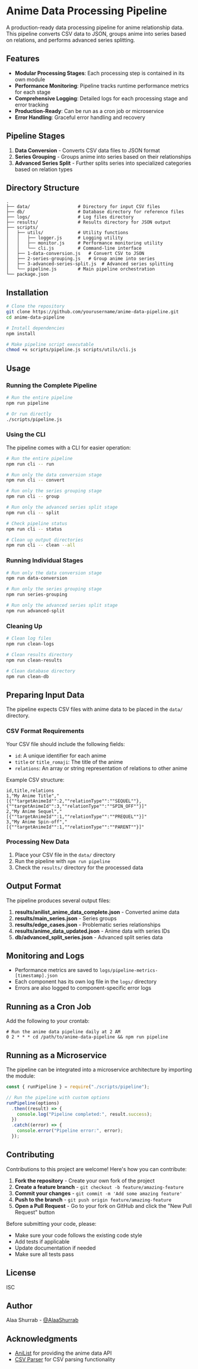 # Anime Data Processing Pipeline

A production-ready data processing pipeline for anime relationship data. This pipeline converts CSV data to JSON, groups anime into series based on relations, and performs advanced series splitting.

## Features

- **Modular Processing Stages**: Each processing step is contained in its own module
- **Performance Monitoring**: Pipeline tracks runtime performance metrics for each stage
- **Comprehensive Logging**: Detailed logs for each processing stage and error tracking
- **Production-Ready**: Can be run as a cron job or microservice
- **Error Handling**: Graceful error handling and recovery

## Pipeline Stages

1. **Data Conversion** - Converts CSV data files to JSON format
2. **Series Grouping** - Groups anime into series based on their relationships
3. **Advanced Series Split** - Further splits series into specialized categories based on relation types

## Directory Structure

```
.
├── data/                  # Directory for input CSV files
├── db/                    # Database directory for reference files
├── logs/                  # Log files directory
├── results/               # Results directory for JSON output
├── scripts/
│   ├── utils/             # Utility functions
│   │   ├── logger.js      # Logging utility
│   │   ├── monitor.js     # Performance monitoring utility
│   │   └── cli.js         # Command-line interface
│   ├── 1-data-conversion.js   # Convert CSV to JSON
│   ├── 2-series-grouping.js   # Group anime into series
│   ├── 3-advanced-series-split.js  # Advanced series splitting
│   └── pipeline.js        # Main pipeline orchestration
└── package.json
```

## Installation

```bash
# Clone the repository
git clone https://github.com/yourusername/anime-data-pipeline.git
cd anime-data-pipeline

# Install dependencies
npm install

# Make pipeline script executable
chmod +x scripts/pipeline.js scripts/utils/cli.js
```

## Usage

### Running the Complete Pipeline

```bash
# Run the entire pipeline
npm run pipeline

# Or run directly
./scripts/pipeline.js
```

### Using the CLI

The pipeline comes with a CLI for easier operation:

```bash
# Run the entire pipeline
npm run cli -- run

# Run only the data conversion stage
npm run cli -- convert

# Run only the series grouping stage
npm run cli -- group

# Run only the advanced series split stage
npm run cli -- split

# Check pipeline status
npm run cli -- status

# Clean up output directories
npm run cli -- clean --all
```

### Running Individual Stages

```bash
# Run only the data conversion stage
npm run data-conversion

# Run only the series grouping stage
npm run series-grouping

# Run only the advanced series split stage
npm run advanced-split
```

### Cleaning Up

```bash
# Clean log files
npm run clean-logs

# Clean results directory
npm run clean-results

# Clean database directory
npm run clean-db
```

## Preparing Input Data

The pipeline expects CSV files with anime data to be placed in the `data/` directory.

### CSV Format Requirements

Your CSV file should include the following fields:

- `id`: A unique identifier for each anime
- `title` or `title_romaji`: The title of the anime
- `relations`: An array or string representation of relations to other anime

Example CSV structure:

```
id,title,relations
1,"My Anime Title","[{""targetAnimeId"":2,""relationType"":""SEQUEL""},{""targetAnimeId"":3,""relationType"":""SPIN_OFF""}]"
2,"My Anime Sequel","[{""targetAnimeId"":1,""relationType"":""PREQUEL""}]"
3,"My Anime Spin-off","[{""targetAnimeId"":1,""relationType"":""PARENT""}]"
```

### Processing New Data

1. Place your CSV file in the `data/` directory
2. Run the pipeline with `npm run pipeline`
3. Check the `results/` directory for the processed data

## Output Format

The pipeline produces several output files:

1. **results/anilist_anime_data_complete.json** - Converted anime data
2. **results/main_series.json** - Series groups
3. **results/edge_cases.json** - Problematic series relationships
4. **results/anime_data_updated.json** - Anime data with series IDs
5. **db/advanced_split_series.json** - Advanced split series data

## Monitoring and Logs

- Performance metrics are saved to `logs/pipeline-metrics-[timestamp].json`
- Each component has its own log file in the `logs/` directory
- Errors are also logged to component-specific error logs

## Running as a Cron Job

Add the following to your crontab:

```
# Run the anime data pipeline daily at 2 AM
0 2 * * * cd /path/to/anime-data-pipeline && npm run pipeline
```

## Running as a Microservice

The pipeline can be integrated into a microservice architecture by importing the module:

```javascript
const { runPipeline } = require("./scripts/pipeline");

// Run the pipeline with custom options
runPipeline(options)
  .then((result) => {
    console.log("Pipeline completed:", result.success);
  })
  .catch((error) => {
    console.error("Pipeline error:", error);
  });
```

## Contributing

Contributions to this project are welcome! Here's how you can contribute:

1. **Fork the repository** - Create your own fork of the project
2. **Create a feature branch** - `git checkout -b feature/amazing-feature`
3. **Commit your changes** - `git commit -m 'Add some amazing feature'`
4. **Push to the branch** - `git push origin feature/amazing-feature`
5. **Open a Pull Request** - Go to your fork on GitHub and click the "New Pull Request" button

Before submitting your code, please:

- Make sure your code follows the existing code style
- Add tests if applicable
- Update documentation if needed
- Make sure all tests pass

## License

ISC

## Author

Alaa Shurrab - [@AlaaShurrab](https://github.com/AlaaShurrab)

## Acknowledgments

- [AniList](https://anilist.co/) for providing the anime data API
- [CSV Parser](https://www.npmjs.com/package/csv-parser) for CSV parsing functionality
